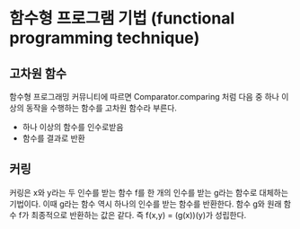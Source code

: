 # 함수형 프로그램 기법 (functional programming technique)

## 고차원 함수
함수형 프로그래밍 커뮤니티에 따르면 Comparator.comparing 처럼 다음 중 하나 이상의 동작을 수행하는 함수를 고차원 함수라 부른다.
- 하나 이상의 함수를 인수로받음
- 함수를 결과로 반환

## 커링
커링은 x와 y라는 두 인수를 받는 함수 f를 한 개의 인수를 받는 g라는 함수로 대체하는 기법이다.
이때 g라는 함수 역시 하나의 인수를 받는 함수를 반환한다. 함수 g와 원래 함수 f가 최종적으로 반환하는 값은 같다. 즉 f(x,y) = (g(x))(y)가 성립한다.
